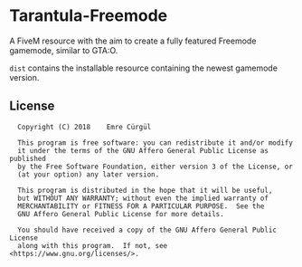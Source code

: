 # Tarantula-Freemode

A FiveM resource with the aim to create a fully featured Freemode gamemode, similar to GTA:O.

`dist` contains the installable resource containing the newest gamemode version.

License
-------

```
  Copyright (C) 2018	Emre Cürgül

  This program is free software: you can redistribute it and/or modify
  it under the terms of the GNU Affero General Public License as published
  by the Free Software Foundation, either version 3 of the License, or
  (at your option) any later version.

  This program is distributed in the hope that it will be useful,
  but WITHOUT ANY WARRANTY; without even the implied warranty of
  MERCHANTABILITY or FITNESS FOR A PARTICULAR PURPOSE.  See the
  GNU Affero General Public License for more details.

  You should have received a copy of the GNU Affero General Public License
  along with this program.  If not, see <https://www.gnu.org/licenses/>.
```
